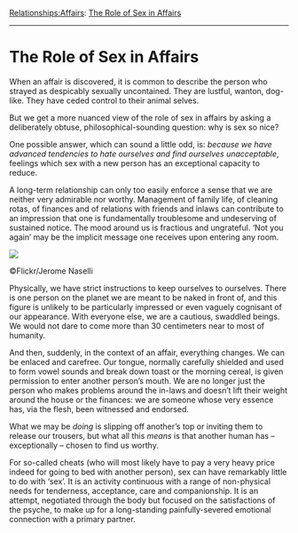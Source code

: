 [Relationships:](https://www.theschooloflife.com/thebookoflife/category/relationships/)[Affairs](https://www.theschooloflife.com/thebookoflife/category/relationships/affairs/): [The Role of Sex in Affairs](https://www.theschooloflife.com/thebookoflife/the-role-of-sex-in-affairs/)

* * *

# The Role of Sex in Affairs

When an affair is discovered, it is common to describe the person who strayed as despicably sexually uncontained. They are lustful, wanton, dog-like. They have ceded control to their animal selves.

But we get a more nuanced view of the role of sex in affairs by asking a deliberately obtuse, philosophical-sounding question: why is sex so nice?

One possible answer, which can sound a little odd, is: _because we have advanced tendencies to hate ourselves and find ourselves unacceptable_, feelings which sex with a new person has an exceptional capacity to reduce.

A long-term relationship can only too easily enforce a sense that we are neither very admirable nor worthy. Management of family life, of cleaning rotas, of finances and of relations with friends and inlaws can contribute to an impression that one is fundamentally troublesome and undeserving of sustained notice. The mood around us is fractious and ungrateful. ‘Not you again’ may be the implicit message one receives upon entering any room.

 ![](https://www.theschooloflife.com/thebookoflife/wp-content/uploads/2018/08/16950628170_4e2abec54f_z.jpg)

©Flickr/Jerome Naselli

Physically, we have strict instructions to keep ourselves to ourselves. There is one person on the planet we are meant to be naked in front of, and this figure is unlikely to be particularly impressed or even vaguely cognisant of our appearance. With everyone else, we are a cautious, swaddled beings. We would not dare to come more than 30 centimeters near to most of humanity.

And then, suddenly, in the context of an affair, everything changes. We can be enlaced and carefree. Our tongue, normally carefully shielded and used to form vowel sounds and break down toast or the morning cereal, is given permission to enter another person’s mouth. We are no longer just the person who makes problems around the in-laws and doesn’t lift their weight around the house or the finances: we are someone whose very essence has, via the flesh, been witnessed and endorsed.

What we may be _doing_ is slipping off another’s top or inviting them to release our trousers, but what all this _means_ is that another human has – exceptionally – chosen to find us worthy.

For so-called cheats (who will most likely have to pay a very heavy price indeed for going to bed with another person), sex can have remarkably little to do with ‘sex’. It is an activity continuous with a range of non-physical needs for tenderness, acceptance, care and companionship. It is an attempt, negotiated through the body but focused on the satisfactions of the psyche, to make up for a long-standing painfully-severed emotional connection with a primary partner.
